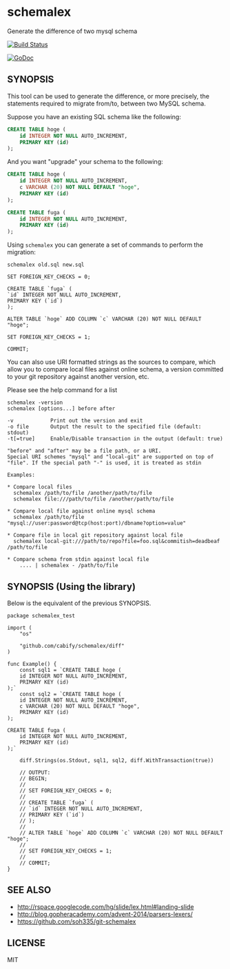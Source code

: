 # schemalex

Generate the difference of two mysql schema

[![Build Status](https://travis-ci.org/schemalex/schemalex.png?branch=master)](https://travis-ci.org/schemalex/schemalex)

[![GoDoc](https://godoc.org/github.com/cabify/schemalex?status.svg)](https://godoc.org/github.com/cabify/schemalex)

## SYNOPSIS

This tool can be used to generate the difference, or more precisely,
the statements required to migrate from/to, between two MySQL
schema.

Suppose you have an existing SQL schema like the following:

```sql
CREATE TABLE hoge (
    id INTEGER NOT NULL AUTO_INCREMENT,
    PRIMARY KEY (id)
);
```

And you want "upgrade" your schema to the following:


```sql
CREATE TABLE hoge (
    id INTEGER NOT NULL AUTO_INCREMENT,
    c VARCHAR (20) NOT NULL DEFAULT "hoge",
    PRIMARY KEY (id)
);

CREATE TABLE fuga (
    id INTEGER NOT NULL AUTO_INCREMENT,
    PRIMARY KEY (id)
);
```

Using `schemalex` you can generate a set of commands to perform the migration:

```
schemalex old.sql new.sql

SET FOREIGN_KEY_CHECKS = 0;

CREATE TABLE `fuga` (
`id` INTEGER NOT NULL AUTO_INCREMENT,
PRIMARY KEY (`id`)
);

ALTER TABLE `hoge` ADD COLUMN `c` VARCHAR (20) NOT NULL DEFAULT "hoge";

SET FOREIGN_KEY_CHECKS = 1;

COMMIT;
```

You can also use URI formatted strings as the sources to compare,
which allow you to compare local files against online schema,
a version committed to your git repository against another version,
etc.

Please see the help command for a list

```
schemalex -version
schemalex [options...] before after

-v            Print out the version and exit
-o file	      Output the result to the specified file (default: stdout)
-t[=true]     Enable/Disable transaction in the output (default: true)

"before" and "after" may be a file path, or a URI.
Special URI schemes "mysql" and "local-git" are supported on top of
"file". If the special path "-" is used, it is treated as stdin

Examples:

* Compare local files
  schemalex /path/to/file /another/path/to/file
  schemalex file:///path/to/file /another/path/to/file

* Compare local file against online mysql schema
  schemalex /path/to/file "mysql://user:password@tcp(host:port)/dbname?option=value"

* Compare file in local git repository against local file
  schemalex local-git:///path/to/repo?file=foo.sql&commitish=deadbeaf /path/to/file

* Compare schema from stdin against local file
	.... | schemalex - /path/to/file
```

## SYNOPSIS (Using the library)

Below is the equivalent of the previous SYNOPSIS.

```
package schemalex_test

import (
	"os"

	"github.com/cabify/schemalex/diff"
)

func Example() {
	const sql1 = `CREATE TABLE hoge (
    id INTEGER NOT NULL AUTO_INCREMENT,
    PRIMARY KEY (id)
);`
	const sql2 = `CREATE TABLE hoge (
    id INTEGER NOT NULL AUTO_INCREMENT,
    c VARCHAR (20) NOT NULL DEFAULT "hoge",
    PRIMARY KEY (id)
);

CREATE TABLE fuga (
    id INTEGER NOT NULL AUTO_INCREMENT,
    PRIMARY KEY (id)
);`

	diff.Strings(os.Stdout, sql1, sql2, diff.WithTransaction(true))

	// OUTPUT:
	// BEGIN;
	//
	// SET FOREIGN_KEY_CHECKS = 0;
	//
	// CREATE TABLE `fuga` (
	// `id` INTEGER NOT NULL AUTO_INCREMENT,
	// PRIMARY KEY (`id`)
	// );
	//
	// ALTER TABLE `hoge` ADD COLUMN `c` VARCHAR (20) NOT NULL DEFAULT "hoge";
	//
	// SET FOREIGN_KEY_CHECKS = 1;
	//
	// COMMIT;
}
```

## SEE ALSO

* http://rspace.googlecode.com/hg/slide/lex.html#landing-slide
* http://blog.gopheracademy.com/advent-2014/parsers-lexers/
* https://github.com/soh335/git-schemalex

## LICENSE

MIT

